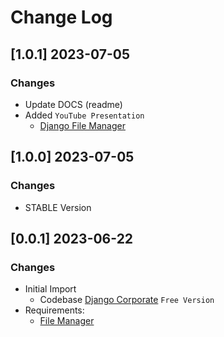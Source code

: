 # Change Log

## [1.0.1] 2023-07-05
### Changes

- Update DOCS (readme)
- Added `YouTube Presentation`
  - [Django File Manager](https://www.youtube.com/watch?v=dBWGf-ZNUDI)

## [1.0.0] 2023-07-05
### Changes

- STABLE Version 

## [0.0.1] 2023-06-22
### Changes

- Initial Import
  - Codebase [Django Corporate](https://appseed.us/product/corporate-dashboard/django/) `Free Version`
- Requirements: 
  - [File Manager](https://github.com/app-generator/sample-django-file-manager#file-manager)
